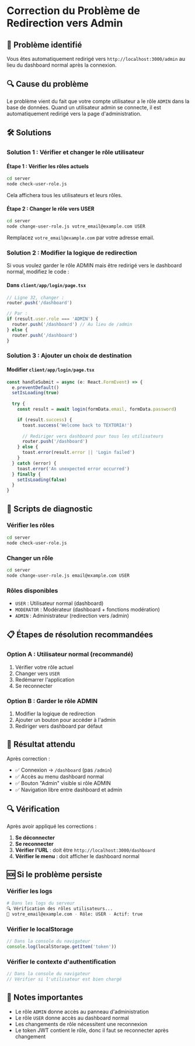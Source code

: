 # Correction du Problème de Redirection vers Admin

## 🚨 Problème identifié

Vous êtes automatiquement redirigé vers `http://localhost:3000/admin` au lieu du dashboard normal après la connexion.

## 🔍 Cause du problème

Le problème vient du fait que votre compte utilisateur a le rôle `ADMIN` dans la base de données. Quand un utilisateur admin se connecte, il est automatiquement redirigé vers la page d'administration.

## 🛠️ Solutions

### Solution 1 : Vérifier et changer le rôle utilisateur

#### Étape 1 : Vérifier les rôles actuels
```bash
cd server
node check-user-role.js
```

Cela affichera tous les utilisateurs et leurs rôles.

#### Étape 2 : Changer le rôle vers USER
```bash
cd server
node change-user-role.js votre_email@example.com USER
```

Remplacez `votre_email@example.com` par votre adresse email.

### Solution 2 : Modifier la logique de redirection

Si vous voulez garder le rôle ADMIN mais être redirigé vers le dashboard normal, modifiez le code :

#### Dans `client/app/login/page.tsx`
```javascript
// Ligne 32, changer :
router.push('/dashboard')

// Par :
if (result.user.role === 'ADMIN') {
  router.push('/dashboard') // Au lieu de /admin
} else {
  router.push('/dashboard')
}
```

### Solution 3 : Ajouter un choix de destination

#### Modifier `client/app/login/page.tsx`
```javascript
const handleSubmit = async (e: React.FormEvent) => {
  e.preventDefault()
  setIsLoading(true)
  
  try {
    const result = await login(formData.email, formData.password)

    if (result.success) {
      toast.success('Welcome back to TEXTORIA!')
      
      // Rediriger vers dashboard pour tous les utilisateurs
      router.push('/dashboard')
    } else {
      toast.error(result.error || 'Login failed')
    }
  } catch (error) {
    toast.error('An unexpected error occurred')
  } finally {
    setIsLoading(false)
  }
}
```

## 🔧 Scripts de diagnostic

### Vérifier les rôles
```bash
cd server
node check-user-role.js
```

### Changer un rôle
```bash
cd server
node change-user-role.js email@example.com USER
```

### Rôles disponibles
- `USER` : Utilisateur normal (dashboard)
- `MODERATOR` : Modérateur (dashboard + fonctions modération)
- `ADMIN` : Administrateur (redirection vers /admin)

## 📋 Étapes de résolution recommandées

### Option A : Utilisateur normal (recommandé)
1. Vérifier votre rôle actuel
2. Changer vers `USER`
3. Redémarrer l'application
4. Se reconnecter

### Option B : Garder le rôle ADMIN
1. Modifier la logique de redirection
2. Ajouter un bouton pour accéder à l'admin
3. Rediriger vers dashboard par défaut

## 🎯 Résultat attendu

Après correction :
- ✅ Connexion → `/dashboard` (pas `/admin`)
- ✅ Accès au menu dashboard normal
- ✅ Bouton "Admin" visible si rôle ADMIN
- ✅ Navigation libre entre dashboard et admin

## 🔍 Vérification

Après avoir appliqué les corrections :

1. **Se déconnecter**
2. **Se reconnecter**
3. **Vérifier l'URL** : doit être `http://localhost:3000/dashboard`
4. **Vérifier le menu** : doit afficher le dashboard normal

## 🆘 Si le problème persiste

### Vérifier les logs
```bash
# Dans les logs du serveur
🔍 Vérification des rôles utilisateurs...
👤 votre_email@example.com - Rôle: USER - Actif: true
```

### Vérifier le localStorage
```javascript
// Dans la console du navigateur
console.log(localStorage.getItem('token'))
```

### Vérifier le contexte d'authentification
```javascript
// Dans la console du navigateur
// Vérifier si l'utilisateur est bien chargé
```

## 📝 Notes importantes

- Le rôle `ADMIN` donne accès au panneau d'administration
- Le rôle `USER` donne accès au dashboard normal
- Les changements de rôle nécessitent une reconnexion
- Le token JWT contient le rôle, donc il faut se reconnecter après changement


